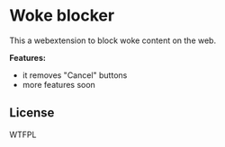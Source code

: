 # Woke blocker

This a webextension to block woke content on the web.

**Features:**

- it removes "Cancel" buttons
- more features soon

## License

WTFPL
